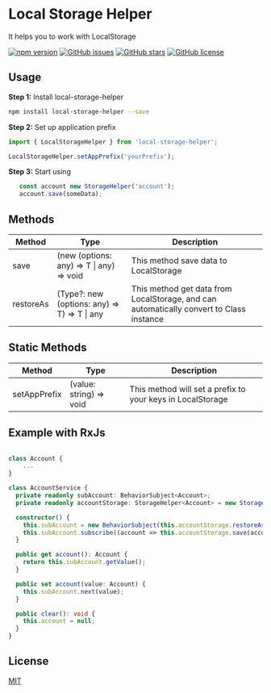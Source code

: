 # Local Storage Helper

It helps you to work with LocalStorage 

[![npm version](https://badge.fury.io/js/local-storage-helper.svg)](http://badge.fury.io/js/local-storage-helper)
[![GitHub issues](https://img.shields.io/github/issues/MichaelKravchuk/local-storage-helper.svg)](https://github.com/MichaelKravchuk/local-storage-helper/issues)
[![GitHub stars](https://img.shields.io/github/stars/MichaelKravchuk/local-storage-helper.svg)](https://github.com/MichaelKravchuk/local-storage-helper/stargazers)
[![GitHub license](https://img.shields.io/badge/license-MIT-blue.svg)](https://raw.githubusercontent.com/MichaelKravchuk/local-storage-helper/master/LICENSE)


## Usage

**Step 1:** Install local-storage-helper

```sh
npm install local-storage-helper --save
```

**Step 2:** Set up application prefix

```ts
import { LocalStorageHelper } from 'local-storage-helper';

LocalStorageHelper.setAppPrefix('yourPrefix');
```

**Step 3:** Start using

```ts
   const account new StorageHelper('account');
   account.save(someData);
```

## Methods

| Method         | Type   | Description
|----------------|--------|------------
| save | (new (options: any) => T &#124; any) => void | This method save data to LocalStorage
| restoreAs | (Type?: new (options: any) => T) => T &#124; any | This method get data from LocalStorage, and can automatically convert to Class instance

## Static Methods

| Method      | Type   | Description
|----------------|--------|------------
| setAppPrefix | (value: string) => void | This method will set a prefix to your keys in LocalStorage

## Example with RxJs

```ts

class Account {
    ...
}

class AccountService {
  private readonly subAccount: BehaviorSubject<Account>;
  private readonly accountStorage: StorageHelper<Account> = new StorageHelper<Account>('account');

  constructor() {
    this.subAccount = new BehaviorSubject(this.accountStorage.restoreAs(Account));
    this.subAccount.subscribe((account => this.accountStorage.save(account)));
  }

  public get account(): Account {
    return this.subAccount.getValue();
  }

  public set account(value: Account) {
    this.subAccount.next(value);
  }

  public clear(): void {
    this.account = null;
  }
}

```




## License
[MIT](https://choosealicense.com/licenses/mit/)
